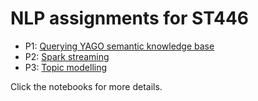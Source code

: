 # NLP assignments for ST446

- P1: [Querying YAGO semantic knowledge base](homework_1_querying_yago_Traci.ipynb)
- P2: [Spark streaming](homework_2_spark_streaming_Traci.ipynb)
- P3: [Topic modelling](homework_3_topic_modelling_Traci.ipynb)

Click the notebooks for more details.